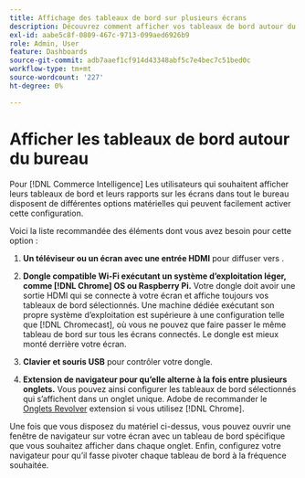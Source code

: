 ```yaml
---
title: Affichage des tableaux de bord sur plusieurs écrans
description: Découvrez comment afficher vos tableaux de bord autour du bureau.
exl-id: aabe5c8f-0809-467c-9713-099aed6926b9
role: Admin, User
feature: Dashboards
source-git-commit: adb7aaef1cf914d43348abf5c7e4bec7c51bed0c
workflow-type: tm+mt
source-wordcount: '227'
ht-degree: 0%

---
```


# Afficher les tableaux de bord autour du bureau

Pour [!DNL Commerce Intelligence] Les utilisateurs qui souhaitent afficher leurs tableaux de bord et leurs rapports sur les écrans dans tout le bureau disposent de différentes options matérielles qui peuvent facilement activer cette configuration.

Voici la liste recommandée des éléments dont vous avez besoin pour cette option :

1. **Un téléviseur ou un écran avec une entrée HDMI** pour diffuser vers .

1. **Dongle compatible Wi-Fi exécutant un système d’exploitation léger, comme [!DNL Chrome] OS ou Raspberry Pi.** Votre dongle doit avoir une sortie HDMI qui se connecte à votre écran et affiche toujours vos tableaux de bord sélectionnés. Une machine dédiée exécutant son propre système d’exploitation est supérieure à une configuration telle que [!DNL Chromecast], où vous ne pouvez que faire passer le même tableau de bord sur tous les écrans connectés. Le dongle est mieux monté derrière votre écran.

1. **Clavier et souris USB** pour contrôler votre dongle.

1. **Extension de navigateur pour qu’elle alterne à la fois entre plusieurs onglets.** Vous pouvez ainsi configurer les tableaux de bord sélectionnés qui s’affichent dans un onglet unique. Adobe de recommander le [Onglets Revolver](https://chrome.google.com/webstore/detail/revolver-tabs/dlknooajieciikpedpldejhhijacnbda?hl=en) extension si vous utilisez [!DNL Chrome].

Une fois que vous disposez du matériel ci-dessus, vous pouvez ouvrir une fenêtre de navigateur sur votre écran avec un tableau de bord spécifique que vous souhaitez afficher dans chaque onglet. Enfin, configurez votre navigateur pour qu’il fasse pivoter chaque tableau de bord à la fréquence souhaitée.
